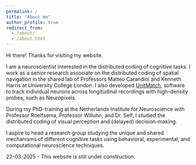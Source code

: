 ```yaml
---
permalink: /
title: "About me"
author_profile: true
redirect_from: 
  - /about/
  - /about.html
---
```


Hi there! Thanks for visiting my website. 

I am a neuroscientist interested in the distributed coding of cognitive tasks. I work as a senior research associate on the distributed coding of spatial navigation in the shared lab of Professors Matteo Carandini and Kenneth Harris at University College London. I also developed [UnitMatch](https://github.com/EnnyvanBeest/UnitMatch), software to track individual neurons across longitudinal recordings with high-density probes, such as Neuropixels. 

During my PhD-training at the Netherlands Institute for Neuroscience with Professor Roelfsema, Professor Willuhn, and Dr. Self, I studied the distributed coding of visual perception and (delayed) decision-making. 

I aspire to head a research group studying the unique and shared mechanisms of different cognitive tasks using behavioral, experimental, and computational neuroscience techniques. 

22-03-2025 - This website is still under construction. 